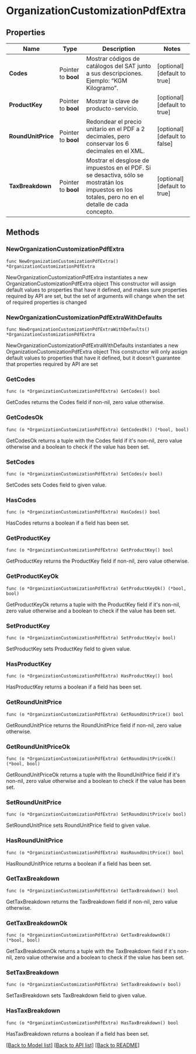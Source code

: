 # OrganizationCustomizationPdfExtra

## Properties

Name | Type | Description | Notes
------------ | ------------- | ------------- | -------------
**Codes** | Pointer to **bool** | Mostrar códigos de catálogos del SAT junto a sus descripciones. Ejemplo: “KGM Kilogramo”.  | [optional] [default to true]
**ProductKey** | Pointer to **bool** | Mostrar la clave de producto-servicio.  | [optional] [default to true]
**RoundUnitPrice** | Pointer to **bool** | Redondear el precio unitario en el PDF a 2 decimales, pero conservar los 6 decimales en el XML.  | [optional] [default to false]
**TaxBreakdown** | Pointer to **bool** | Mostrar el desglose de impuestos en el PDF. Si se desactiva, sólo se mostratán los impuestos en los totales, pero no en el detalle de cada concepto.  | [optional] [default to true]

## Methods

### NewOrganizationCustomizationPdfExtra

`func NewOrganizationCustomizationPdfExtra() *OrganizationCustomizationPdfExtra`

NewOrganizationCustomizationPdfExtra instantiates a new OrganizationCustomizationPdfExtra object
This constructor will assign default values to properties that have it defined,
and makes sure properties required by API are set, but the set of arguments
will change when the set of required properties is changed

### NewOrganizationCustomizationPdfExtraWithDefaults

`func NewOrganizationCustomizationPdfExtraWithDefaults() *OrganizationCustomizationPdfExtra`

NewOrganizationCustomizationPdfExtraWithDefaults instantiates a new OrganizationCustomizationPdfExtra object
This constructor will only assign default values to properties that have it defined,
but it doesn't guarantee that properties required by API are set

### GetCodes

`func (o *OrganizationCustomizationPdfExtra) GetCodes() bool`

GetCodes returns the Codes field if non-nil, zero value otherwise.

### GetCodesOk

`func (o *OrganizationCustomizationPdfExtra) GetCodesOk() (*bool, bool)`

GetCodesOk returns a tuple with the Codes field if it's non-nil, zero value otherwise
and a boolean to check if the value has been set.

### SetCodes

`func (o *OrganizationCustomizationPdfExtra) SetCodes(v bool)`

SetCodes sets Codes field to given value.

### HasCodes

`func (o *OrganizationCustomizationPdfExtra) HasCodes() bool`

HasCodes returns a boolean if a field has been set.

### GetProductKey

`func (o *OrganizationCustomizationPdfExtra) GetProductKey() bool`

GetProductKey returns the ProductKey field if non-nil, zero value otherwise.

### GetProductKeyOk

`func (o *OrganizationCustomizationPdfExtra) GetProductKeyOk() (*bool, bool)`

GetProductKeyOk returns a tuple with the ProductKey field if it's non-nil, zero value otherwise
and a boolean to check if the value has been set.

### SetProductKey

`func (o *OrganizationCustomizationPdfExtra) SetProductKey(v bool)`

SetProductKey sets ProductKey field to given value.

### HasProductKey

`func (o *OrganizationCustomizationPdfExtra) HasProductKey() bool`

HasProductKey returns a boolean if a field has been set.

### GetRoundUnitPrice

`func (o *OrganizationCustomizationPdfExtra) GetRoundUnitPrice() bool`

GetRoundUnitPrice returns the RoundUnitPrice field if non-nil, zero value otherwise.

### GetRoundUnitPriceOk

`func (o *OrganizationCustomizationPdfExtra) GetRoundUnitPriceOk() (*bool, bool)`

GetRoundUnitPriceOk returns a tuple with the RoundUnitPrice field if it's non-nil, zero value otherwise
and a boolean to check if the value has been set.

### SetRoundUnitPrice

`func (o *OrganizationCustomizationPdfExtra) SetRoundUnitPrice(v bool)`

SetRoundUnitPrice sets RoundUnitPrice field to given value.

### HasRoundUnitPrice

`func (o *OrganizationCustomizationPdfExtra) HasRoundUnitPrice() bool`

HasRoundUnitPrice returns a boolean if a field has been set.

### GetTaxBreakdown

`func (o *OrganizationCustomizationPdfExtra) GetTaxBreakdown() bool`

GetTaxBreakdown returns the TaxBreakdown field if non-nil, zero value otherwise.

### GetTaxBreakdownOk

`func (o *OrganizationCustomizationPdfExtra) GetTaxBreakdownOk() (*bool, bool)`

GetTaxBreakdownOk returns a tuple with the TaxBreakdown field if it's non-nil, zero value otherwise
and a boolean to check if the value has been set.

### SetTaxBreakdown

`func (o *OrganizationCustomizationPdfExtra) SetTaxBreakdown(v bool)`

SetTaxBreakdown sets TaxBreakdown field to given value.

### HasTaxBreakdown

`func (o *OrganizationCustomizationPdfExtra) HasTaxBreakdown() bool`

HasTaxBreakdown returns a boolean if a field has been set.


[[Back to Model list]](../README.md#documentation-for-models) [[Back to API list]](../README.md#documentation-for-api-endpoints) [[Back to README]](../README.md)


